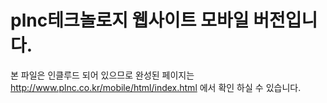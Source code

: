 # plnc테크놀로지 웹사이트 모바일 버전입니다.      

본 파일은 인클루드 되어 있으므로 완성된 페이지는   
http://www.plnc.co.kr/mobile/html/index.html 에서 확인 하실 수 있습니다.

